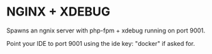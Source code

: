 # NGINX + XDEBUG
Spawns an ngnix server with php-fpm + xdebug running on port 9001.

Point your IDE to port 9001 using the ide key: "docker" if asked for.